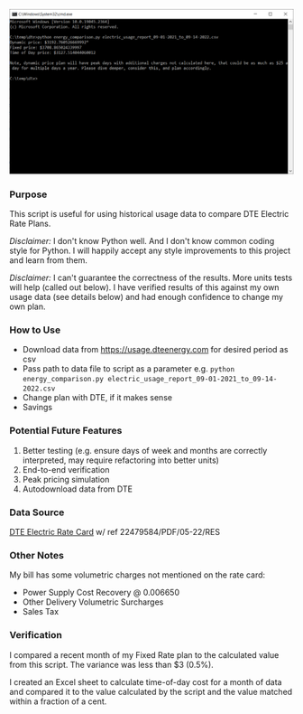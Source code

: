 ![ScreenShot](/screenshot.png)

### Purpose
This script is useful for using historical usage data to compare DTE Electric Rate Plans.

*Disclaimer:* I don't know Python well. And I don't know common coding style for Python. I will happily accept any style improvements to this project and learn from them.

*Disclaimer:* I can't guarantee the correctness of the results. More units tests will help (called out below). I have verified results of this against my own usage data (see details below) and had enough confidence to change my own plan.

### How to Use
- Download data from https://usage.dteenergy.com for desired period as csv
- Pass path to data file to script as a parameter e.g. `python energy_comparison.py electric_usage_report_09-01-2021_to_09-14-2022.csv`
- Change plan with DTE, if it makes sense
- Savings

### Potential Future Features
1. Better testing (e.g. ensure days of week and months are correctly interpreted, may require refactoring into better units)
1. End-to-end verification
1. Peak pricing simulation
1. Autodownload data from DTE

### Data Source
[DTE Electric Rate Card](https://newlook.dteenergy.com/wps/wcm/connect/23195474-a4d1-4d38-aa30-a4426fd3336b/WholeHouseRateOptions.pdf?MOD=AJPERES) w/ ref 22479584/PDF/05-22/RES

### Other Notes
My bill has some volumetric charges not mentioned on the rate card:
- Power Supply Cost Recovery @ 0.006650
- Other Delivery Volumetric Surcharges 
- Sales Tax

### Verification
I compared a recent month of my Fixed Rate plan to the calculated value from this script. The variance was less than $3 (0.5%).

I created an Excel sheet to calculate time-of-day cost for a month of data and compared it to the value calculated by the script and the value matched within a fraction of a cent.
